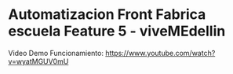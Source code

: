 <h1>Automatizacion Front Fabrica escuela Feature 5 - viveMEdellin</h1>

Video Demo Funcionamiento: https://www.youtube.com/watch?v=wyatMGUV0mU
